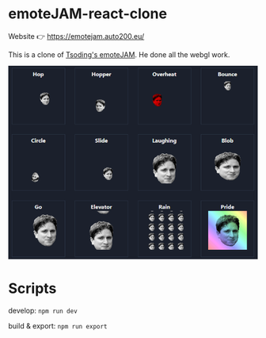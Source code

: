 # emoteJAM-react-clone

Website 👉 https://emotejam.auto200.eu/

This is a clone of [Tsoding's emoteJAM](https://github.com/tsoding/emoteJAM). He done all the webgl work.

<img src="filters.gif" alt="filters">

# Scripts

develop:
`npm run dev`

build & export:
`npm run export`
